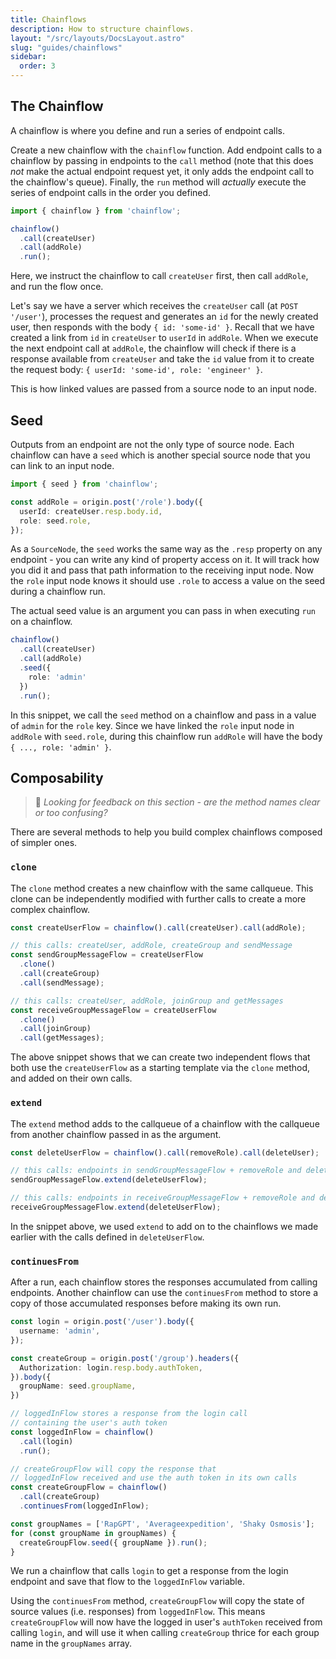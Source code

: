 ```yaml
---
title: Chainflows
description: How to structure chainflows.
layout: "/src/layouts/DocsLayout.astro"
slug: "guides/chainflows"
sidebar:
  order: 3
---
```


## The Chainflow

A chainflow is where you define and run a series of endpoint calls.

Create a new chainflow with the `chainflow` function. Add endpoint calls to a chainflow by passing in endpoints to the `call` method (note that this does _not_ make the actual endpoint request yet, it only adds the endpoint call to the chainflow's queue). Finally, the `run` method will *actually* execute the series of endpoint calls in the order you defined.

```typescript
import { chainflow } from 'chainflow';

chainflow()
  .call(createUser)
  .call(addRole)
  .run();
```

Here, we instruct the chainflow to call `createUser` first, then call `addRole`, and run the flow once.

Let's say we have a server which receives the `createUser` call (at `POST '/user'`), processes the request and generates an `id` for the newly created user, then responds with the body `{ id: 'some-id' }`. Recall that we have created a link from `id` in `createUser` to `userId` in `addRole`. When we execute the next endpoint call at `addRole`, the chainflow will check if there is a response available from `createUser` and take the `id` value from it to create the request body: `{ userId: 'some-id', role: 'engineer' }`.

This is how linked values are passed from a source node to an input node.

## Seed

Outputs from an endpoint are not the only type of source node. Each chainflow can have a `seed` which is another special source node that you can link to an input node.

```typescript {5}
import { seed } from 'chainflow';

const addRole = origin.post('/role').body({
  userId: createUser.resp.body.id,
  role: seed.role,
});
```

As a `SourceNode`, the `seed` works the same way as the `.resp` property on any endpoint - you can write any kind of property access on it. It will track how you did it and pass that path information to the receiving input node. Now the `role` input node knows it should use `.role` to access a value on the seed during a chainflow run.

The actual seed value is an argument you can pass in when executing `run` on a chainflow.

```typescript {5}
chainflow()
  .call(createUser)
  .call(addRole)
  .seed({
    role: 'admin'
  })
  .run();
```

In this snippet, we call the `seed` method on a chainflow and pass in a value of `admin` for the `role` key. Since we have linked the `role` input node in `addRole` with `seed.role`, during this chainflow run `addRole` will have the body `{ ..., role: 'admin' }`.

## Composability

> 👋 _Looking for feedback on this section - are the method names clear or too confusing?_

There are several methods to help you build complex chainflows composed of simpler ones.

### `clone`

The `clone` method creates a new chainflow with the same callqueue. This clone can be independently modified with further calls to create a more complex chainflow.

```typescript {5} {11}
const createUserFlow = chainflow().call(createUser).call(addRole);

// this calls: createUser, addRole, createGroup and sendMessage
const sendGroupMessageFlow = createUserFlow
  .clone()
  .call(createGroup)
  .call(sendMessage);

// this calls: createUser, addRole, joinGroup and getMessages
const receiveGroupMessageFlow = createUserFlow
  .clone()
  .call(joinGroup)
  .call(getMessages);
```

The above snippet shows that we can create two independent flows that both use the `createUserFlow` as a starting template via the `clone` method, and added on their own calls.

### `extend`

The `extend` method adds to the callqueue of a chainflow with the callqueue from another chainflow passed in as the argument.

```typescript {4, 7}
const deleteUserFlow = chainflow().call(removeRole).call(deleteUser);

// this calls: endpoints in sendGroupMessageFlow + removeRole and deleteUser
sendGroupMessageFlow.extend(deleteUserFlow);

// this calls: endpoints in receiveGroupMessageFlow + removeRole and deleteUser
receiveGroupMessageFlow.extend(deleteUserFlow);
```

In the snippet above, we used `extend` to add on to the chainflows we made earlier with the calls defined in `deleteUserFlow`.

### `continuesFrom`

After a run, each chainflow stores the responses accumulated from calling endpoints. Another chainflow can use the `continuesFrom` method to store a copy of those accumulated responses before making its own run.

```typescript collapse={1-9} {21}
const login = origin.post('/user').body({
  username: 'admin',
});

const createGroup = origin.post('/group').headers({
  Authorization: login.resp.body.authToken,
}).body({
  groupName: seed.groupName,
})

// loggedInFlow stores a response from the login call
// containing the user's auth token
const loggedInFlow = chainflow()
  .call(login)
  .run();

// createGroupFlow will copy the response that
// loggedInFlow received and use the auth token in its own calls
const createGroupFlow = chainflow()
  .call(createGroup)
  .continuesFrom(loggedInFlow);

const groupNames = ['RapGPT', 'Averageexpedition', 'Shaky Osmosis'];
for (const groupName in groupNames) {
  createGroupFlow.seed({ groupName }).run();
}
```

We run a chainflow that calls `login` to get a response from the login endpoint and save that flow to the `loggedInFlow` variable.

Using the `continuesFrom` method, `createGroupFlow` will copy the state of source values (i.e. responses) from `loggedInFlow`. This means `createGroupFlow` will now have the logged in user's `authToken` received from calling `login`, and will use it when calling `createGroup` thrice for each group name in the `groupNames` array.